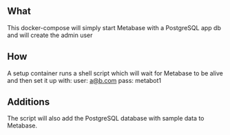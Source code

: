 ## What
This docker-compose will simply start Metabase with a PostgreSQL app db and will create the admin user

## How
A setup container runs a shell script which will wait for Metabase to be alive and then set it up with:
user: a@b.com
pass: metabot1

## Additions
The script will also add the PostgreSQL database with sample data to Metabase.